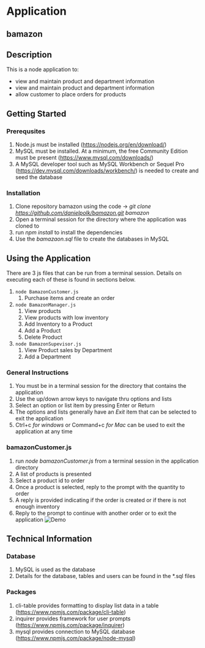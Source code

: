 # Application

## bamazon

## Description

This is a node application to:
* view and maintain product and department information
* view and maintain product and department information
* allow customer to place orders for products

## Getting Started

### Prerequsites

1. Node.js must be installed (https://nodejs.org/en/download/)
1. MySQL must be installed. At a minimum, the free Community Edition must be present (https://www.mysql.com/downloads/) 
1. A MySQL developer tool such as MySQL Workbench or Sequel Pro (https://dev.mysql.com/downloads/workbench/) is needed to create and seed the database

### Installation

1. Clone repository bamazon using the code -> _git clone https://github.com/danielpolk/bamazon.git bamazon_
1. Open a terminal session for the directory where the application was cloned to
1. run *npm install* to install the dependencies
1. Use the *bamazaon.sql* file to create the databases in MySQL

## Using the Application

There are 3 js files that can be run from a terminal session. Details on executing each of these is found in sections below.

1. `node BamazonCustomer.js`
    1. Purchase items and create an order
1. `node BamazonManager.js`
    1. View products
    1. View products with low inventory
    1. Add Inventory to a Product
    1. Add a Product
    1. Delete Product
1. `node BamazonSupevisor.js`
    1. View Product sales by Department
    1. Add a Department

### General Instructions

1. You must be in a terminal session for the directory that contains the application
1. Use the up/down arrow keys to navigate thru options and lists
1. Select an option or list item by pressing Enter or Return
1. The options and lists generally have an _Exit_ item that can be selected to exit the application
1. Ctrl+c _for windows_ or Command+c _for Mac_ can be used to exit the application at any time

### bamazonCustomer.js

1. run _node bamazonCustomer.js_ from a terminal session in the application directory
1. A list of products is presented
1. Select a product id to order
1. Once a product is selected, reply to the prompt with the quantity to order
1. A reply is provided indicating if the order is created or if there is not enough inventory
1. Reply to the prompt to continue with another order or to exit the application
![Demo](/images/bamazon.gif)

## Technical Information

### Database
1. MySQL is used as the database
2. Details for the database, tables and users can be found in the *.sql files

### Packages
1. cli-table    provides formatting to display list data in a table (https://www.npmjs.com/package/cli-table)
1. inquirer     provides framework for user prompts (https://www.npmjs.com/package/inquirer)
1. mysql        provides connection to MySQL database (https://www.npmjs.com/package/node-mysql)
